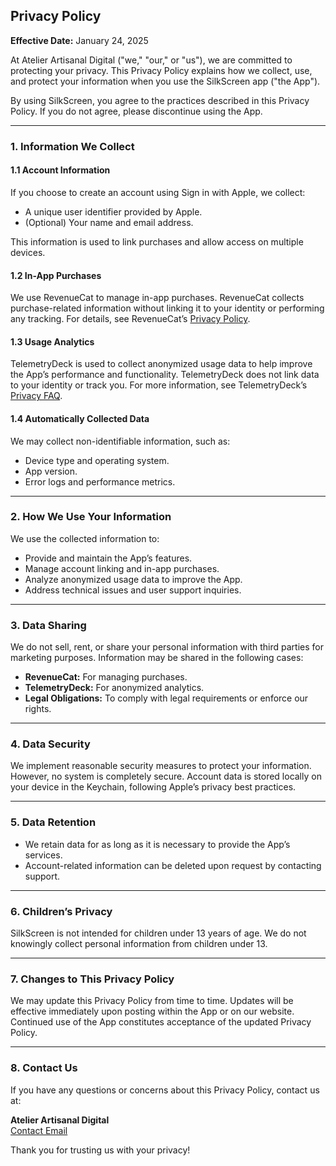 ## Privacy Policy

**Effective Date:** January 24, 2025

At Atelier Artisanal Digital ("we," "our," or "us"), we are committed to protecting your privacy. This Privacy Policy explains how we collect, use, and protect your information when you use the SilkScreen app ("the App").

By using SilkScreen, you agree to the practices described in this Privacy Policy. If you do not agree, please discontinue using the App.

---

### 1. Information We Collect

#### 1.1 Account Information
If you choose to create an account using Sign in with Apple, we collect:
- A unique user identifier provided by Apple.
- (Optional) Your name and email address.

This information is used to link purchases and allow access on multiple devices.

#### 1.2 In-App Purchases
We use RevenueCat to manage in-app purchases. RevenueCat collects purchase-related information without linking it to your identity or performing any tracking. For details, see RevenueCat’s [Privacy Policy](https://www.revenuecat.com/privacy).

#### 1.3 Usage Analytics
TelemetryDeck is used to collect anonymized usage data to help improve the App’s performance and functionality. TelemetryDeck does not link data to your identity or track you. For more information, see TelemetryDeck’s [Privacy FAQ](https://telemetrydeck.com/docs/guides/privacy-faq/).

#### 1.4 Automatically Collected Data
We may collect non-identifiable information, such as:
- Device type and operating system.
- App version.
- Error logs and performance metrics.

---

### 2. How We Use Your Information

We use the collected information to:
- Provide and maintain the App’s features.
- Manage account linking and in-app purchases.
- Analyze anonymized usage data to improve the App.
- Address technical issues and user support inquiries.

---

### 3. Data Sharing

We do not sell, rent, or share your personal information with third parties for marketing purposes. Information may be shared in the following cases:
- **RevenueCat:** For managing purchases.
- **TelemetryDeck:** For anonymized analytics.
- **Legal Obligations:** To comply with legal requirements or enforce our rights.

---

### 4. Data Security

We implement reasonable security measures to protect your information. However, no system is completely secure. Account data is stored locally on your device in the Keychain, following Apple’s privacy best practices.

---

### 5. Data Retention

- We retain data for as long as it is necessary to provide the App’s services.
- Account-related information can be deleted upon request by contacting support.

---

### 6. Children’s Privacy

SilkScreen is not intended for children under 13 years of age. We do not knowingly collect personal information from children under 13.

---

### 7. Changes to This Privacy Policy

We may update this Privacy Policy from time to time. Updates will be effective immediately upon posting within the App or on our website. Continued use of the App constitutes acceptance of the updated Privacy Policy.

---

### 8. Contact Us

If you have any questions or concerns about this Privacy Policy, contact us at:

**Atelier Artisanal Digital**  
[Contact Email](mailto:silkscreenapp@diprofio.net)

Thank you for trusting us with your privacy!
